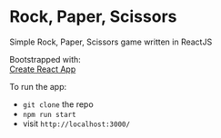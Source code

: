 # Rock, Paper, Scissors

Simple Rock, Paper, Scissors game written in ReactJS

Bootstrapped with:  
[Create React App](https://github.com/facebookincubator/create-react-app)

To run the app:  
- `git clone` the repo
- `npm run start`
- visit `http://localhost:3000/`
